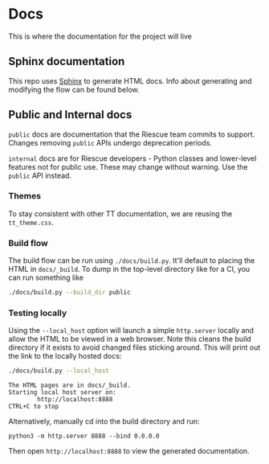 # Docs
This is where the documentation for the project will live

## Sphinx documentation
This repo uses [Sphinx](https://www.sphinx-doc.org/) to generate HTML docs. Info about generating and modifying the flow can be found below.

## Public and Internal docs
`public` docs are documentation that the Riescue team commits to support. Changes removing `public` APIs undergo deprecation periods.

`internal` docs are for Riescue developers - Python classes and lower-level features not for public use. These may change without warning. Use the `public` API instead.

### Themes
To stay consistent with other TT documentation, we are reusing the `tt_theme.css`.

### Build flow
The build flow can be run using `./docs/build.py`. It'll default to placing the HTML in `docs/_build`. To dump in the top-level directory like for a CI, you can run something like

```sh
./docs/build.py --build_dir public
```


### Testing locally
Using the `--local_host` option will launch a simple `http.server` locally and allow the HTML to be viewed in a web browser. Note this cleans the build directory if it exists to avoid changed files sticking around. This will print out the link to the locally hosted docs:

```sh
./docs/build.py --local_host
```

```
The HTML pages are in docs/_build.
Starting local host server on:
        http://localhost:8888
CTRL+C to stop
```

Alternatively, manually cd into the build directory and run:
```
python3 -m http.server 8888 --bind 0.0.0.0
```

Then open `http://localhost:8888` to view the generated documentation.
